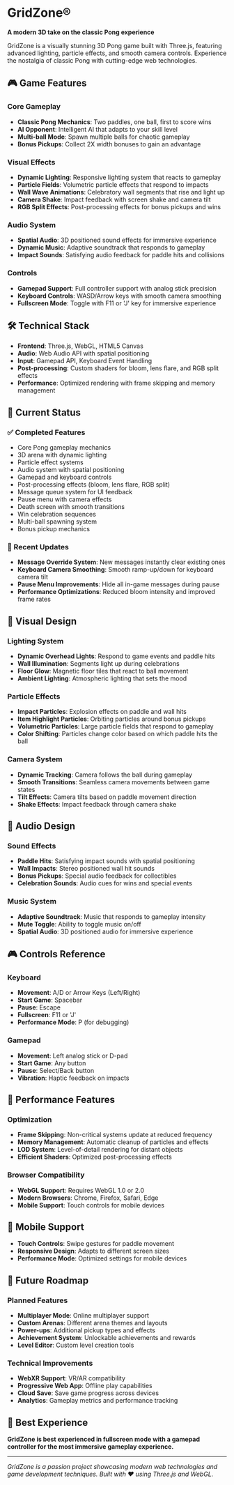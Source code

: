 # GridZone®

**A modern 3D take on the classic Pong experience**

GridZone is a visually stunning 3D Pong game built with Three.js, featuring advanced lighting, particle effects, and smooth camera controls. Experience the nostalgia of classic Pong with cutting-edge web technologies.

## 🎮 Game Features

### Core Gameplay
- **Classic Pong Mechanics**: Two paddles, one ball, first to score wins
- **AI Opponent**: Intelligent AI that adapts to your skill level
- **Multi-ball Mode**: Spawn multiple balls for chaotic gameplay
- **Bonus Pickups**: Collect 2X width bonuses to gain an advantage

### Visual Effects
- **Dynamic Lighting**: Responsive lighting system that reacts to gameplay
- **Particle Fields**: Volumetric particle effects that respond to impacts
- **Wall Wave Animations**: Celebratory wall segments that rise and light up
- **Camera Shake**: Impact feedback with screen shake and camera tilt
- **RGB Split Effects**: Post-processing effects for bonus pickups and wins

### Audio System
- **Spatial Audio**: 3D positioned sound effects for immersive experience
- **Dynamic Music**: Adaptive soundtrack that responds to gameplay
- **Impact Sounds**: Satisfying audio feedback for paddle hits and collisions

### Controls
- **Gamepad Support**: Full controller support with analog stick precision
- **Keyboard Controls**: WASD/Arrow keys with smooth camera smoothing
- **Fullscreen Mode**: Toggle with F11 or 'J' key for immersive experience

## 🛠️ Technical Stack

- **Frontend**: Three.js, WebGL, HTML5 Canvas
- **Audio**: Web Audio API with spatial positioning
- **Input**: Gamepad API, Keyboard Event Handling
- **Post-processing**: Custom shaders for bloom, lens flare, and RGB split effects
- **Performance**: Optimized rendering with frame skipping and memory management

## 🎯 Current Status

### ✅ Completed Features
- Core Pong gameplay mechanics
- 3D arena with dynamic lighting
- Particle effect systems
- Audio system with spatial positioning
- Gamepad and keyboard controls
- Post-processing effects (bloom, lens flare, RGB split)
- Message queue system for UI feedback
- Pause menu with camera effects
- Death screen with smooth transitions
- Win celebration sequences
- Multi-ball spawning system
- Bonus pickup mechanics

### 🔄 Recent Updates
- **Message Override System**: New messages instantly clear existing ones
- **Keyboard Camera Smoothing**: Smooth ramp-up/down for keyboard camera tilt
- **Pause Menu Improvements**: Hide all in-game messages during pause
- **Performance Optimizations**: Reduced bloom intensity and improved frame rates

## 🎨 Visual Design

### Lighting System
- **Dynamic Overhead Lights**: Respond to game events and paddle hits
- **Wall Illumination**: Segments light up during celebrations
- **Floor Glow**: Magnetic floor tiles that react to ball movement
- **Ambient Lighting**: Atmospheric lighting that sets the mood

### Particle Effects
- **Impact Particles**: Explosion effects on paddle and wall hits
- **Item Highlight Particles**: Orbiting particles around bonus pickups
- **Volumetric Particles**: Large particle fields that respond to gameplay
- **Color Shifting**: Particles change color based on which paddle hits the ball

### Camera System
- **Dynamic Tracking**: Camera follows the ball during gameplay
- **Smooth Transitions**: Seamless camera movements between game states
- **Tilt Effects**: Camera tilts based on paddle movement direction
- **Shake Effects**: Impact feedback through camera shake

## 🎵 Audio Design

### Sound Effects
- **Paddle Hits**: Satisfying impact sounds with spatial positioning
- **Wall Impacts**: Stereo positioned wall hit sounds
- **Bonus Pickups**: Special audio feedback for collectibles
- **Celebration Sounds**: Audio cues for wins and special events

### Music System
- **Adaptive Soundtrack**: Music that responds to gameplay intensity
- **Mute Toggle**: Ability to toggle music on/off
- **Spatial Audio**: 3D positioned audio for immersive experience

## 🎮 Controls Reference

### Keyboard
- **Movement**: A/D or Arrow Keys (Left/Right)
- **Start Game**: Spacebar
- **Pause**: Escape
- **Fullscreen**: F11 or 'J'
- **Performance Mode**: P (for debugging)

### Gamepad
- **Movement**: Left analog stick or D-pad
- **Start Game**: Any button
- **Pause**: Select/Back button
- **Vibration**: Haptic feedback on impacts

## 🚀 Performance Features

### Optimization
- **Frame Skipping**: Non-critical systems update at reduced frequency
- **Memory Management**: Automatic cleanup of particles and effects
- **LOD System**: Level-of-detail rendering for distant objects
- **Efficient Shaders**: Optimized post-processing effects

### Browser Compatibility
- **WebGL Support**: Requires WebGL 1.0 or 2.0
- **Modern Browsers**: Chrome, Firefox, Safari, Edge
- **Mobile Support**: Touch controls for mobile devices

## 📱 Mobile Support

- **Touch Controls**: Swipe gestures for paddle movement
- **Responsive Design**: Adapts to different screen sizes
- **Performance Mode**: Optimized settings for mobile devices

## 🔮 Future Roadmap

### Planned Features
- **Multiplayer Mode**: Online multiplayer support
- **Custom Arenas**: Different arena themes and layouts
- **Power-ups**: Additional pickup types and effects
- **Achievement System**: Unlockable achievements and rewards
- **Level Editor**: Custom level creation tools

### Technical Improvements
- **WebXR Support**: VR/AR compatibility
- **Progressive Web App**: Offline play capabilities
- **Cloud Save**: Save game progress across devices
- **Analytics**: Gameplay metrics and performance tracking

## 🎯 Best Experience

**GridZone is best experienced in fullscreen mode with a gamepad controller for the most immersive gameplay experience.**

---

*GridZone is a passion project showcasing modern web technologies and game development techniques. Built with ❤️ using Three.js and WebGL.*
